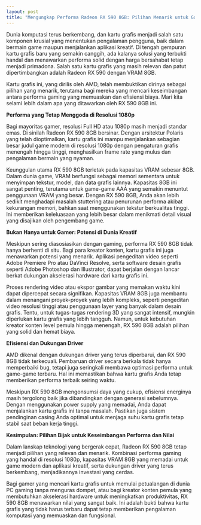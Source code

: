 ```yaml
---
layout: post
title: "Mengungkap Performa Radeon RX 590 8GB: Pilihan Menarik untuk Gamer dan Kreator"
---
```


Dunia komputasi terus berkembang, dan kartu grafis menjadi salah satu komponen krusial yang menentukan pengalaman pengguna, baik dalam bermain game maupun menjalankan aplikasi kreatif. Di tengah gempuran kartu grafis baru yang semakin canggih, ada kalanya solusi yang terbukti handal dan menawarkan performa solid dengan harga bersahabat tetap menjadi primadona. Salah satu kartu grafis yang masih relevan dan patut dipertimbangkan adalah Radeon RX 590 dengan VRAM 8GB.

Kartu grafis ini, yang dirilis oleh AMD, telah membuktikan dirinya sebagai pilihan yang menarik, terutama bagi mereka yang mencari keseimbangan antara performa gaming yang memuaskan dan efisiensi biaya. Mari kita selami lebih dalam apa yang ditawarkan oleh RX 590 8GB ini.

**Performa yang Tetap Menggoda di Resolusi 1080p**

Bagi mayoritas gamer, resolusi Full HD atau 1080p masih menjadi standar emas. Di sinilah Radeon RX 590 8GB bersinar. Dengan arsitektur Polaris yang telah dioptimalkan, kartu grafis ini mampu menjalankan sebagian besar judul game modern di resolusi 1080p dengan pengaturan grafis menengah hingga tinggi, menghasilkan frame rate yang mulus dan pengalaman bermain yang nyaman.

Keunggulan utama RX 590 8GB terletak pada kapasitas VRAM sebesar 8GB. Dalam dunia game, VRAM berfungsi sebagai memori sementara untuk menyimpan tekstur, model, dan data grafis lainnya. Kapasitas 8GB ini sangat penting, terutama untuk game-game AAA yang semakin menuntut penggunaan VRAM yang besar. Dengan RX 590 8GB, Anda akan lebih sedikit menghadapi masalah stuttering atau penurunan performa akibat kekurangan memori, bahkan saat menggunakan tekstur berkualitas tinggi. Ini memberikan keleluasaan yang lebih besar dalam menikmati detail visual yang disajikan oleh pengembang game.

**Bukan Hanya untuk Gamer: Potensi di Dunia Kreatif**

Meskipun sering diasosiasikan dengan gaming, performa RX 590 8GB tidak hanya berhenti di situ. Bagi para kreator konten, kartu grafis ini juga menawarkan potensi yang menarik. Aplikasi pengeditan video seperti Adobe Premiere Pro atau DaVinci Resolve, serta software desain grafis seperti Adobe Photoshop dan Illustrator, dapat berjalan dengan lancar berkat dukungan akselerasi hardware dari kartu grafis ini.

Proses rendering video atau ekspor gambar yang memakan waktu kini dapat dipercepat secara signifikan. Kapasitas VRAM 8GB juga membantu dalam menangani proyek-proyek yang lebih kompleks, seperti pengeditan video resolusi tinggi atau penggunaan layer yang banyak dalam desain grafis. Tentu, untuk tugas-tugas rendering 3D yang sangat intensif, mungkin diperlukan kartu grafis yang lebih tangguh. Namun, untuk kebutuhan kreator konten level pemula hingga menengah, RX 590 8GB adalah pilihan yang solid dan hemat biaya.

**Efisiensi dan Dukungan Driver**

AMD dikenal dengan dukungan driver yang terus diperbarui, dan RX 590 8GB tidak terkecuali. Pembaruan driver secara berkala tidak hanya memperbaiki bug, tetapi juga seringkali membawa optimasi performa untuk game-game terbaru. Hal ini memastikan bahwa kartu grafis Anda tetap memberikan performa terbaik seiring waktu.

Meskipun RX 590 8GB mengonsumsi daya yang cukup, efisiensi energinya masih tergolong baik jika dibandingkan dengan generasi sebelumnya. Dengan menggunakan power supply yang memadai, Anda dapat menjalankan kartu grafis ini tanpa masalah. Pastikan juga sistem pendinginan casing Anda optimal untuk menjaga suhu kartu grafis tetap stabil saat beban kerja tinggi.

**Kesimpulan: Pilihan Bijak untuk Keseimbangan Performa dan Nilai**

Dalam lanskap teknologi yang bergerak cepat, Radeon RX 590 8GB tetap menjadi pilihan yang relevan dan menarik. Kombinasi performa gaming yang handal di resolusi 1080p, kapasitas VRAM 8GB yang memadai untuk game modern dan aplikasi kreatif, serta dukungan driver yang terus berkembang, menjadikannya investasi yang cerdas.

Bagi gamer yang mencari kartu grafis untuk memulai petualangan di dunia PC gaming tanpa menguras dompet, atau bagi kreator konten pemula yang membutuhkan akselerasi hardware untuk meningkatkan produktivitas, RX 590 8GB menawarkan nilai yang sangat baik. Ini adalah bukti bahwa kartu grafis yang tidak harus terbaru dapat tetap memberikan pengalaman komputasi yang memuaskan dan fungsional.
